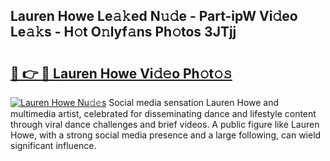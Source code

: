 ## Lauren Howe Le𝚊𝚔ed N𝚞𝚍e - Part-ipW Vi𝚍eo Le𝚊𝚔s - H𝚘t O𝚗lyf𝚊ns Ph𝚘tos 3JTjj

# <h2><a href="http://hf5wvt.feru.top/?c=Lauren+Howe">🔗 👉 🔴 Lauren Howe Vi𝚍𝚎o Ph𝚘t𝚘𝚜</a></h2>

[![Lauren Howe Nu𝚍𝚎s](https://i.imgur.com/0TWrTi3.gif)](http://hf5wvt.feru.top/?c=Lauren+Howe)
Social media sensation Lauren Howe and multimedia artist, celebrated for disseminating dance and lifestyle content through viral dance challenges and brief videos. A public figure like Lauren Howe, with a strong social media presence and a large following, can wield significant influence. 
